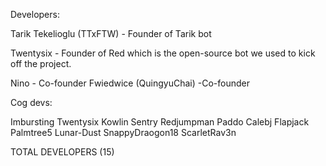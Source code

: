 Developers:

Tarik Tekelioglu (TTxFTW) - Founder of Tarik bot

Twentysix - Founder of Red which is the open-source bot we used to kick off the project.

Nino - Co-founder
Fwiedwice (QuingyuChai) -Co-founder

Cog devs:

Imbursting 
Twentysix
Kowlin
Sentry
Redjumpman
Paddo
Calebj
Flapjack
Palmtree5
Lunar-Dust
SnappyDraogon18
ScarletRav3n

TOTAL DEVELOPERS (15)
